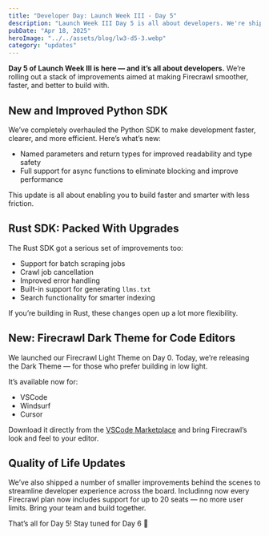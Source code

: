 ```yaml
---
title: "Developer Day: Launch Week III - Day 5"
description: "Launch Week III Day 5 is all about developers. We're shipping big improvements to our Python and Rust SDKs, plus a new dark theme for your favorite code editors."
pubDate: "Apr 18, 2025"
heroImage: "../../assets/blog/lw3-d5-3.webp"
category: "updates"
---
```


**Day 5 of Launch Week III is here — and it’s all about developers.** We’re rolling out a stack of improvements aimed at making Firecrawl smoother, faster, and better to build with.

## New and Improved Python SDK

We’ve completely overhauled the Python SDK to make development faster, clearer, and more efficient. Here’s what’s new:

- Named parameters and return types for improved readability and type safety
- Full support for async functions to eliminate blocking and improve performance

This update is all about enabling you to build faster and smarter with less friction.

## Rust SDK: Packed With Upgrades

The Rust SDK got a serious set of improvements too:

- Support for batch scraping jobs
- Crawl job cancellation
- Improved error handling
- Built-in support for generating `llms.txt`
- Search functionality for smarter indexing

If you’re building in Rust, these changes open up a lot more flexibility.

## New: Firecrawl Dark Theme for Code Editors

We launched our Firecrawl Light Theme on Day 0. Today, we’re releasing the Dark Theme — for those who prefer building in low light.

It’s available now for:

- VSCode
- Windsurf
- Cursor

Download it directly from the [VSCode Marketplace](https://marketplace.visualstudio.com/items?itemName=Firecrawl.firecrawl-theme) and bring Firecrawl’s look and feel to your editor.

## Quality of Life Updates

We’ve also shipped a number of smaller improvements behind the scenes to streamline developer experience across the board. Includinng now every Firecrawl plan now includes support for up to 20 seats — no more user limits. Bring your team and build together.

That’s all for Day 5! Stay tuned for Day 6 🚀
